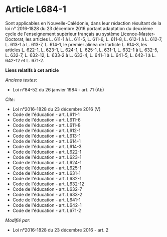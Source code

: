 # Article L684-1

Sont applicables en Nouvelle-Calédonie, dans leur rédaction résultant de la loi n° 2016-1828 du 23 décembre 2016 portant
adaptation du deuxième cycle de l'enseignement supérieur français au système Licence-Master-Doctorat, les articles L. 611-1 à
L. 611-5, L. 611-6, L. 611-8, L. 612-1 à L. 612-7, L. 613-1 à L. 613-7, L. 614-1, le premier alinéa de l'article L. 614-3,
les articles L. 622-1, L. 623-1, L. 624-1, L. 625-1, L. 631-1, L. 632-1 à L. 632-5, L. 632-7, L. 632-12, L. 633-2 à L. 633-4,
L. 641-1 à L. 641-5, 
L. 642-1 à L. 642-12 et L. 671-2.

**Liens relatifs à cet article**

_Anciens textes_:

  - Loi n°84-52 du 26 janvier 1984 - art. 71 (Ab)

_Cite_:

  - Loi n°2016-1828 du 23 décembre 2016 (V)
  - Code de l'éducation - art. L611-1
  - Code de l'éducation - art. L611-6
  - Code de l'éducation - art. L611-8
  - Code de l'éducation - art. L612-1
  - Code de l'éducation - art. L613-1
  - Code de l'éducation - art. L614-1
  - Code de l'éducation - art. L614-3
  - Code de l'éducation - art. L622-1
  - Code de l'éducation - art. L623-1
  - Code de l'éducation - art. L624-1
  - Code de l'éducation - art. L625-1
  - Code de l'éducation - art. L631-1
  - Code de l'éducation - art. L632-1
  - Code de l'éducation - art. L632-12
  - Code de l'éducation - art. L632-7
  - Code de l'éducation - art. L633-2
  - Code de l'éducation - art. L641-1
  - Code de l'éducation - art. L642-1
  - Code de l'éducation - art. L671-2

_Modifié par_:

  - Loi n°2016-1828 du 23 décembre 2016 - art. 2
